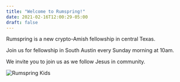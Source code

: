 ```yaml
---
title: "Welcome to Rumspring!"
date: 2021-02-16T12:00:29-05:00
draft: false
---
```


Rumspring is a new crypto-Amish fellowship in central Texas.

Join us for fellowship in South Austin every Sunday morning at 10am.

We invite you to join us as we follow Jesus in community.

![Rumspring Kids](/img/teens.jpeg)
